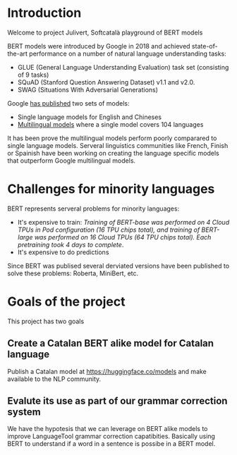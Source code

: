 # Introduction

Welcome to project Julivert, Softcatalà playground of BERT models 

BERT models were introduced by Google in 2018 and achieved state-of-the-art performance on a number of natural language understanding tasks:

* GLUE (General Language Understanding Evaluation) task set (consisting of 9 tasks)
* SQuAD (Stanford Question Answering Dataset) v1.1 and v2.0.
* SWAG (Situations With Adversarial Generations)

Google [has published](https://github.com/google-research/bert) two sets of models:

* Single language models for English and Chineses
* [Multilingual models](https://github.com/google-research/bert/blob/master/multilingual.md) where a single model covers 104 languages

It has been prove the multilingual models perform poorly comparared to single language models. Serveral linguistics communities like French, Finish or Spainish have been working on creating the language specific models that outperform Google multilingual models.

# Challenges for minority languages

BERT represents serveral problems for minority languages:

* It's expensive to train: <em>Training of BERT-base was performed on 4 Cloud TPUs in Pod configuration (16 TPU chips total), and training of BERT-large was performed on 16 Cloud TPUs (64 TPU chips total). Each pretraining took 4 days to complete</em>. 
* It's expensive to do predictions

Since BERT was publised several derviated versions have been published to solve these problems: Roberta, MiniBert, etc.

# Goals of the project

This project has two goals

## Create a Catalan BERT alike model for Catalan language 

Publish a Catalan model at https://huggingface.co/models and make available to the NLP community.

## Evalute its use as part of our grammar correction system

We have the hypotesis that we can leverage on BERT alike models to improve LanguageTool grammar correction capatibities. Basically using BERT to understand if a word in a sentence is possibe in a BERT model.
